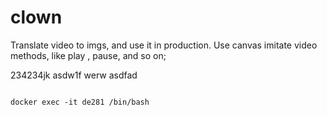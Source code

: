 # clown
Translate video to imgs, and use it in production. Use canvas imitate video methods, like play , pause, and so on;

234234jk
asdw1f
werw
asdfad

```

docker exec -it de281 /bin/bash

```
